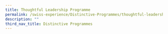 ```yaml
---
title: Thoughtful Leadership Programme
permalink: /swiss-experience/Distinctive-Programmes/thoughtful-leadership-programme/
description: ""
third_nav_title: Distinctive Programmes
---
```

